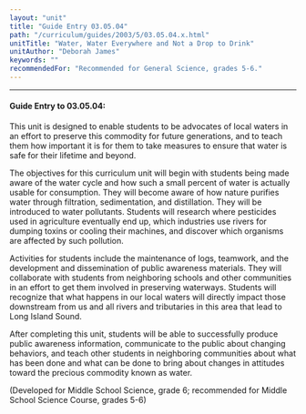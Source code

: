 ```yaml
---
layout: "unit"
title: "Guide Entry 03.05.04"
path: "/curriculum/guides/2003/5/03.05.04.x.html"
unitTitle: "Water, Water Everywhere and Not a Drop to Drink"
unitAuthor: "Deborah James"
keywords: ""
recommendedFor: "Recommended for General Science, grades 5-6."
---
```

<body>
<hr/>
<h4>
Guide Entry to 03.05.04:
</h4>
<p>
This unit is designed to enable students to be advocates of local waters in an effort to preserve this commodity for future generations, and to teach them how important it is for them to take measures to ensure that water is safe for their lifetime and beyond.
</p>
<p>
The objectives for this curriculum unit will begin with students being made aware of the water cycle and how such a small percent of water is actually usable for consumption.  They will become aware of how nature purifies water through filtration, sedimentation, and distillation.  They will be introduced to water pollutants.  Students will research where pesticides used in agriculture eventually end up, which industries use rivers for dumping toxins or cooling their machines, and discover which organisms are affected by such pollution.
</p>
<p>
Activities for students include the maintenance of logs, teamwork, and the development and dissemination of public awareness materials.  They will collaborate with students from neighboring schools and other communities in an effort to get them involved in preserving waterways.  Students will recognize that what happens in our local waters will directly impact those downstream from us and all rivers and tributaries in this area that lead to Long Island Sound.
</p>
<p>
After completing this unit, students will be able to successfully produce public awareness information, communicate to the public about changing behaviors, and teach other students in neighboring communities about what has been done and what can be done to bring about changes in attitudes toward the precious commodity known as water.
</p>
<p>
(Developed for Middle School Science, grade 6; recommended for Middle School Science Course, grades 5-6)
</p>
</body>
